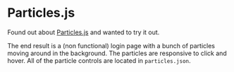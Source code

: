 # Particles.js

Found out about <a href="https://github.com/VincentGarreau/particles.js/">Particles.js</a> and wanted to try it out.

The end result is a (non functional) login page with a bunch of particles moving around in the background. The particles are responsive to click and hover. All of the particle controls are located in `particles.json`.